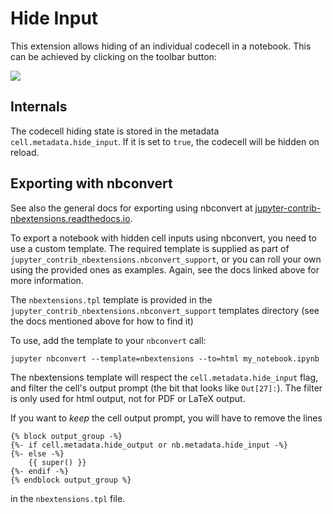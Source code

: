 Hide Input
==========

This extension allows hiding of an individual codecell in a notebook. This can
be achieved by clicking on the toolbar button:

![](icon.png)


Internals
---------

The codecell hiding state is stored in the metadata `cell.metadata.hide_input`.
If it is set to `true`, the codecell will be hidden on reload.


Exporting with nbconvert
------------------------

See also the general docs for exporting using nbconvert at
[jupyter-contrib-nbextensions.readthedocs.io](https://jupyter-contrib-nbextensions.readthedocs.io/en/latest).

To export a notebook with hidden cell inputs using nbconvert, you need to use a
custom template.
The required template is supplied as part of
`jupyter_contrib_nbextensions.nbconvert_support`, or you can roll your own
using the provided ones as examples. Again, see the docs linked above for more
information.

The `nbextensions.tpl` template is provided in the
`jupyter_contrib_nbextensions.nbconvert_support` templates directory (see the
docs mentioned above for how to find it)

To use, add the template to your `nbconvert` call:

    jupyter nbconvert --template=nbextensions --to=html my_notebook.ipynb

The nbextensions template will respect the `cell.metadata.hide_input` flag, and
filter the cell's output prompt (the bit that looks like `Out[27]:`).
The filter is only used for html output, not for PDF or LaTeX output.

If you want to _keep_ the cell output prompt, you will have to remove the lines

    {% block output_group -%}
    {%- if cell.metadata.hide_output or nb.metadata.hide_input -%}
    {%- else -%}
        {{ super() }}
    {%- endif -%}
    {% endblock output_group %}

in the `nbextensions.tpl` file.
